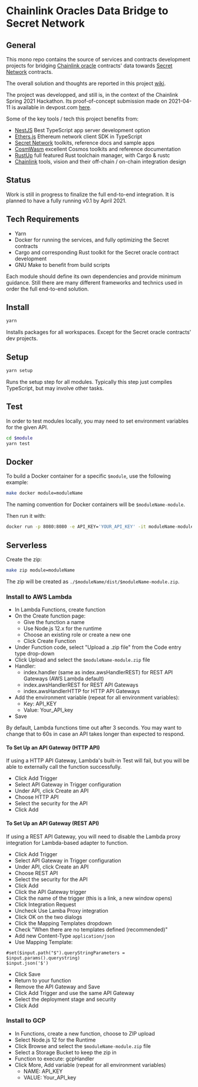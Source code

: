# Chainlink Oracles Data Bridge to Secret Network

## General
This mono repo contains the source of services and contracts development projects for bridging [Chainlink oracle](https://data.chain.link) contracts' data towards [Secret Network](https://scrt.network) contracts. 

The overall solution and thoughts are reported in this project [wiki](https://github.com/ja88a/Chainlink-eth-SecretNetwork/wiki).

The project was developped, and still is, in the context of the Chainlink Spring 2021 Hackathon. Its proof-of-concept submission made on 2021-04-11 is available in devpost.com [here](https://devpost.com/software/chainlink-oracles-bridge-to-secret-network).

Some of the key tools / tech this project benefits from:
- [NestJS](https://nestjs.com) Best TypeScript app server development option
- [Ethers.js](https://github.com/ethers-io/ethers.js) Ethereum network client SDK in TypeScript
- [Secret Network](https://github.com/enigmampc/SecretNetwork) toolkits, reference docs and sample apps
- [CosmWasm](https://github.com/CosmWasm/cosmwasm) excellent Cosmos toolkits and reference documentation
- [RustUp](https://rustup.rs) full featured Rust toolchain manager, with Cargo & rustc
- [Chainlink](https://chain.link) tools, vision and their off-chain / on-chain integration design

## Status
Work is still in progress to finalize the full end-to-end integration.
It is planned to have a fully running v0.1 by April 2021.

## Tech Requirements

- Yarn
- Docker for running the services, and fully optimizing the Secret contracts
- Cargo and corresponding Rust toolkit for the Secret oracle contract development
- GNU Make to benefit from build scripts
 
Each module should define its own dependencies and provide minimum guidance. Still there are many different frameworks and technics used in order the full end-to-end solution.

## Install

```bash
yarn
```

Installs packages for all workspaces. Except for the Secret oracle contracts' dev projects. 

## Setup

```bash
yarn setup
```

Runs the setup step for all modules. Typically this step just compiles TypeScript, but may involve other tasks.

## Test

In order to test modules locally, you may need to set environment variables for the given API.

```bash
cd $module
yarn test
```

## Docker

To build a Docker container for a specific `$module`, use the following example:

```bash
make docker module=moduleName
```

The naming convention for Docker containers will be `$moduleName-module`.

Then run it with:

```bash
docker run -p 8080:8080 -e API_KEY='YOUR_API_KEY' -it moduleName-module:latest
```

## Serverless

Create the zip:

```bash
make zip module=moduleName
```

The zip will be created as `./$moduleName/dist/$moduleName-module.zip`.

### Install to AWS Lambda

- In Lambda Functions, create function
- On the Create function page:
  - Give the function a name
  - Use Node.js 12.x for the runtime
  - Choose an existing role or create a new one
  - Click Create Function
- Under Function code, select "Upload a .zip file" from the Code entry type drop-down
- Click Upload and select the `$moduleName-module.zip` file
- Handler:
  - index.handler (same as index.awsHandlerREST) for REST API Gateways (AWS Lambda default)
  - index.awsHandlerREST for REST API Gateways
  - index.awsHandlerHTTP for HTTP API Gateways
- Add the environment variable (repeat for all environment variables):
  - Key: API_KEY
  - Value: Your_API_key
- Save

By default, Lambda functions time out after 3 seconds. You may want to change that to 60s in case an API takes longer than expected to respond.

#### To Set Up an API Gateway (HTTP API)

If using a HTTP API Gateway, Lambda's built-in Test will fail, but you will be able to externally call the function successfully.

- Click Add Trigger
- Select API Gateway in Trigger configuration
- Under API, click Create an API
- Choose HTTP API
- Select the security for the API
- Click Add

#### To Set Up an API Gateway (REST API)

If using a REST API Gateway, you will need to disable the Lambda proxy integration for Lambda-based adapter to function.

- Click Add Trigger
- Select API Gateway in Trigger configuration
- Under API, click Create an API
- Choose REST API
- Select the security for the API
- Click Add
- Click the API Gateway trigger
- Click the name of the trigger (this is a link, a new window opens)
- Click Integration Request
- Uncheck Use Lamba Proxy integration
- Click OK on the two dialogs
- Click the Mapping Templates dropdown
- Check "When there are no templates defined (recommended)"
- Add new Content-Type `application/json`
- Use Mapping Template: 
```
#set($input.path("$").queryStringParameters = $input.params().querystring)
$input.json('$')
```
- Click Save
- Return to your function
- Remove the API Gateway and Save
- Click Add Trigger and use the same API Gateway
- Select the deployment stage and security
- Click Add

### Install to GCP

- In Functions, create a new function, choose to ZIP upload
- Select Node.js 12 for the Runtime
- Click Browse and select the `$moduleName-module.zip` file
- Select a Storage Bucket to keep the zip in
- Function to execute: gcpHandler
- Click More, Add variable (repeat for all environment variables)
  - NAME: API_KEY
  - VALUE: Your_API_key
